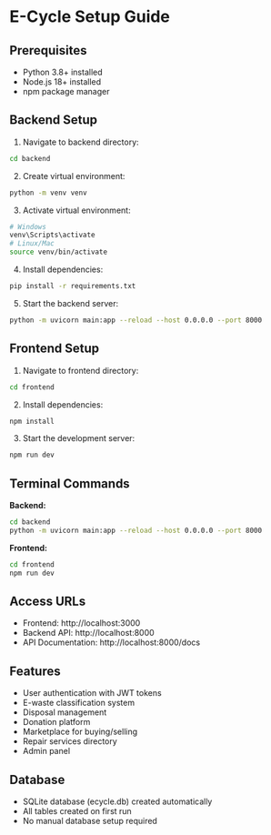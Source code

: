 # E-Cycle Setup Guide

## Prerequisites
- Python 3.8+ installed
- Node.js 18+ installed
- npm package manager

## Backend Setup

1. Navigate to backend directory:
```bash
cd backend
```

2. Create virtual environment:
```bash
python -m venv venv
```

3. Activate virtual environment:
```bash
# Windows
venv\Scripts\activate
# Linux/Mac
source venv/bin/activate
```

4. Install dependencies:
```bash
pip install -r requirements.txt
```

5. Start the backend server:
```bash
python -m uvicorn main:app --reload --host 0.0.0.0 --port 8000
```

## Frontend Setup

1. Navigate to frontend directory:
```bash
cd frontend
```

2. Install dependencies:
```bash
npm install
```

3. Start the development server:
```bash
npm run dev
```

## Terminal Commands

**Backend:**
```bash
cd backend
python -m uvicorn main:app --reload --host 0.0.0.0 --port 8000
```

**Frontend:**
```bash
cd frontend
npm run dev
```

## Access URLs
- Frontend: http://localhost:3000
- Backend API: http://localhost:8000
- API Documentation: http://localhost:8000/docs

## Features
- User authentication with JWT tokens
- E-waste classification system
- Disposal management
- Donation platform
- Marketplace for buying/selling
- Repair services directory
- Admin panel

## Database
- SQLite database (ecycle.db) created automatically
- All tables created on first run
- No manual database setup required